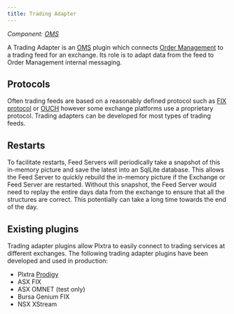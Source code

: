 ```yaml
---
title: Trading Adapter
---
```


*Component: [OMS](../../../components/back-end/oms/)*

A Trading Adapter is an [OMS](../../../components/back-end/oms/) plugin which connects [Order Management](./order-management/) to a trading feed for an exchange.  Its role is to adapt data from the feed to Order Management internal messaging.

## Protocols

Often trading feeds are based on a reasonably defined protocol such as [FIX protocol](https://www.fixtrading.org/what-is-fix/) or [OUCH](https://nasdaqtrader.com/content/technicalsupport/specifications/TradingProducts/OUCH5.0.pdf) however some exchange platforms use a proprietary protocol. Trading adapters can be developed for most types of trading feeds.

## Restarts

To facilitate restarts, Feed Servers will periodically take a snapshot of this in-memory picture and save the latest into an SqlLite database.  This allows the Feed Server to quickly rebuild the in-memory picture if the Exchange or Feed Server are restarted.  Without this snapshot, the Feed Server would need to replay the entire days data from the exchange to ensure that all the structures are correct.  This potentially can take a long time towards the end of the day.

## Existing plugins

Trading adapter plugins allow Plxtra to easily connect to trading services at different exchanges.  The following trading adapter plugins have been developed and used in production:
* Plxtra [Prodigy](../../../components/back-end/prodigy/)
* ASX FIX
* ASX OMNET (test only)
* Bursa Genium FIX
* NSX XStream
